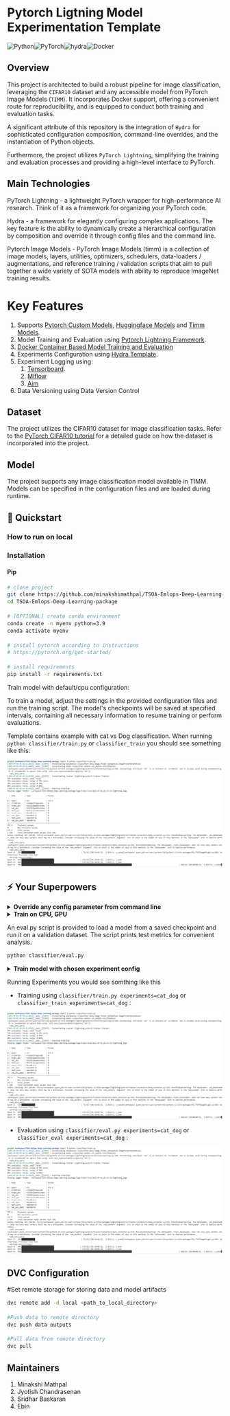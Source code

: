 # Pytorch Ligtning Model Experimentation Template

![Python](https://img.shields.io/badge/python-3670A0?style=for-the-badge&logo=python&logoColor=ffdd54)![PyTorch](https://img.shields.io/badge/PyTorch-%23EE4C2C.svg?style=for-the-badge&logo=PyTorch&logoColor=white)![hydra](https://img.shields.io/badge/Config-Hydra_1.3-89b8cd)![Docker](https://img.shields.io/badge/docker-%230db7ed.svg?style=for-the-badge&logo=docker&logoColor=white)

## Overview
This project is architected to build a robust pipeline for image classification, leveraging the `CIFAR10` dataset and any accessible model from PyTorch Image Models (`TIMM`). It incorporates Docker support, offering a convenient route for reproducibility, and is equipped to conduct both training and evaluation tasks.

A significant attribute of this repository is the integration of `Hydra` for sophisticated configuration composition, command-line overrides, and the instantiation of Python objects. 

Furthermore, the project utilizes `PyTorch Lightning`, simplifying the training and evaluation processes and providing a high-level interface to PyTorch.

## Main Technologies
PyTorch Lightning - a lightweight PyTorch wrapper for high-performance AI research. Think of it as a framework for organizing your PyTorch code.

Hydra - a framework for elegantly configuring complex applications. The key feature is the ability to dynamically create a hierarchical configuration by composition and override it through config files and the command line.

Pytorch Image Models - PyTorch Image Models (timm) is a collection of image models, layers, utilities, optimizers, schedulers, data-loaders / augmentations, and reference training / validation scripts that aim to pull together a wide variety of SOTA models with ability to reproduce ImageNet training results.

# Key Features

1. Supports [Pytorch Custom Models](https://pytorch.org/vision/stable/models.html), [Huggingface Models](https://huggingface.co/models) and [Timm Models](https://github.com/huggingface/pytorch-image-models).
2. Model Training and Evaluation using [Pytorch Lightning Framework](https://lightning.ai/).
3. [Docker Container Based Model Training and Evaluation](https://github.com/u6yuvi/dl-package/tree/main#using-docker-containers)
3. Experiments Configuration using [Hydra Template](https://hydra.cc/).
4. Experiment Logging using:
    1. [Tensorboard](https://www.tensorflow.org/tensorboard/get_started).
    2. [Mlflow](https://github.com/mlflow/mlflow/)
    3. [Aim](https://github.com/aimhubio/aim)
5. Data Versioning using Data Version Control

## Dataset

The project utilizes the CIFAR10 dataset for image classification tasks. Refer to the [PyTorch CIFAR10 tutorial](https://pytorch.org/tutorials/beginner/blitz/cifar10_tutorial.html) for a detailed guide on how the dataset is incorporated into the project.

## Model

The project supports any image classification model available in TIMM. Models can be specified in the configuration files and are loaded during runtime.


## 🚀  Quickstart

### How to run on local

### Installation

#### Pip

```bash
# clone project
git clone https://github.com/minakshimathpal/TSOA-Emlops-Deep-Learning-package
cd TSOA-Emlops-Deep-Learning-package

# [OPTIONAL] create conda environment
conda create -n myenv python=3.9
conda activate myenv

# install pytorch according to instructions
# https://pytorch.org/get-started/

# install requirements
pip install -r requirements.txt
```
Train model with default/cpu configuration:

To train a model, adjust the settings in the provided configuration files and run the training script. The model's checkpoints will be saved at specified intervals, containing all necessary information to resume training or perform evaluations.

Template contains example with cat vs Dog  classification.
When running ```python classifier/train.py``` or ```classifier_train``` you should see something like this:
<div align="center">

![](https://github.com/minakshimathpal/TSOA-Emlops-Deep-Learning-package/blob/main/artifacts/terminal.png)

</div>

## ⚡  Your Superpowers

<details>
<summary><b>Override any config parameter from command line</b></summary>

```bash
python classifier/train.py trainer.max_epochs=20 model.optimizer.lr=1e-4
```

> **Note**: You can also add new parameters with `+` sign.

```bash
python train.py +model.new_param="owo"
```
</details>

<details>
<summary><b>Train on CPU, GPU</b></summary>

```bash
# train on CPU
python classifier/train.py trainer=cpu
python classifier/eval.py

# You can override any parameter from command line like this
python classifier/train.py trainer.max_epochs=20 data.batch_size=64

# train on 1 GPU
python classifier/train.py trainer=gpu
```
</details>

An eval.py script is provided to load a model from a saved checkpoint and run it on a validation dataset. The script prints test metrics for convenient analysis.
```bash
python classifier/eval.py
```

<details>
<summary><b>Train model with chosen experiment config</b></summary>

To Run Experiments using Hydra
1. Create an experiment hydra file overiding train.yaml file
2. Run training and evaluation with experiment config

```bash
If "experiment : null added in the train.yaml, the respective experiment.yaml(for eg cat_dog here) will overide the configuration
classifier_train experiment=cat_dog

If "experiment:null" not added in train.yaml.Override the train.yaml using
classifier_train +experiment=cat_dog
```    
3. Run Evaluation using experiment config
```
classifier_eval experiment=cat_dog
```
![](images/eval.png)

4. Run Prediction using experiment config
```
Load an image from data/predict/test
classifier_predict experiment=cat_dog
```
![](images/predict.png)

```bash
python classifier/train.py experiments=example
```
> **Note**: Experiment configs are placed in [configs/experiments/](configs/experiments/).
</details>

Running Experiments you would see somthing like this 
- Training using  ```classifier/train.py experiments=cat_dog```  or  ```classifier_train experiments=cat_dog``` :
<div align="center">

![](https://github.com/minakshimathpal/TSOA-Emlops-Deep-Learning-package/blob/main/artifacts/terminal.png)

</div>

- Evaluation using  ```classifier/eval.py experiments=cat_dog``` or ```classifier_eval experiments=cat_dog``` :
<div align="center">

![](https://github.com/minakshimathpal/TSOA-Emlops-Deep-Learning-package/blob/main/artifacts/terminal.png)

</div>

## DVC Configuration
#Set remote storage for storing data and model artifacts
```bash
dvc remote add -d local <path_to_local_directory>

#Push data to remote directory
dvc push data outputs

#Pull data from remote directory
dvc pull
```
## Maintainers
  1. Minakshi Mathpal
  2. Jyotish Chandrasenan
  3. Sridhar Baskaran
  4. Ebin
